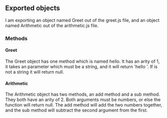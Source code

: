 ## Exported objects

I am exporting an object named Greet out of the greet.js file, and an object named Arithmetic out of the arithmetic.js file.

### Methods

#### Greet
The Greet object has one method which is named hello. It has an arity of 1, it takes an parameter <name> which must be a string, and it will return 'hello <name>'. If <name> is not a string it will return null.

#### Arithmetic
The Arithmetic object has two methods, an add method and a sub method. They both have an arity of 2. Both arguments must be numbers, or else the function will return null. The add method will add the two numbers together, and the sub method will subtract the second argument from the first.
